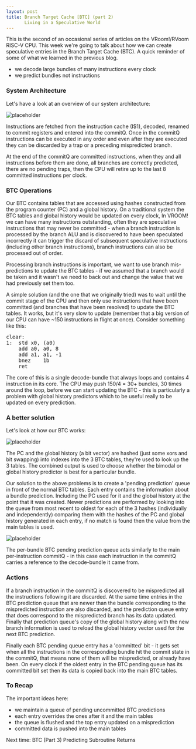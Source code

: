 ```yaml
---
layout: post
title: Branch Target Cache [BTC] (part 2)
       Living in a Speculative World
---
```


This is the second of an occasional series of articles on the VRoom!/RVoom RISC-V 
CPU. This week we're going to talk about how we can create speculative entries 
in the Branch Target Cache (BTC). A quick reminder of some of what we learned in the previous blog.

* we decode large bundles of many instructions every clock
* we predict bundles not instructions


### System Architecture

Let's have a look at an overview of our system architecture:

![placeholder](/talk/assets/overview.svg "System Architecture")

Instructions are fetched from the instruction cache (I$1), decoded, renamed to commit registers and entered
into the commitQ. Once in the commitQ instructions can be executed in any order and even after they are
executed they can be discarded by a trap or a preceding mispredicted branch.

At the end of the commitQ are committed instructions, when they and all instructions before them are done, all
branches are correctly predicted, there are no pending traps, then the CPU will retire up to the last 8 
committed instructions per clock.

### BTC Operations

Our BTC contains tables that are accessed using hashes constructed from the program counter (PC) and a
global history. On a traditional system the BTC tables and global history would be updated on every 
clock, In VROOM! we can have many instructions outstanding, often they are speculative instructions
that may never be committed - when a branch instruction is processed by the branch ALU and is discovered to have been
speculated incorrectly it can trigger
the discard of subsequent speculative instructions (including other branch instructions), branch instructions can
also be processed out of order.

Processing branch instructions is important, we want to use branch mis-predictions to update the BTC tables - if
we assumed that a branch would be taken and it wasn't we need to back out and change the value that we had 
previously set them too.

A simple solution (and the one that we originally tried) was to wait until the commit stage of the CPU
and then only use instructions that have been committed (and branches that have been resolved) to update the BTC tables.
It works, but it's very slow to update (remember that a big version of our CPU can have ~150 instructions in flight at
once). Consider something like this:

<pre>
clear:
1:	std	x0, (a0)
	add	a0, a0, 8
	add	a1, a1, -1
	bnez	1b
	ret
</pre>


The core of this is a single decode-bundle that always loops and contains 4 instruction in its core.
The CPU may push 150/4 = 30+ bundles, 30 times around the loop, before we can start updating the
BTC - this is particularly a problem with global history predictors which to be useful really to be updated 
on every prediction.

### A better solution

Let's look at how our BTC works:

![placeholder](/public/images/btc.svg "Branch Target Cache example")

The PC and the global history (a bit vector) are hashed (just some xors and bit swapping) into indexes into the 3
BTC tables, they're used to look up the 3 tables. The combined output is used to choose whether the bimodal or
global history predictor is best for a particular bundle.

Our solution to the above problems is to create a 'pending prediction' queue in front of the normal BTC tables. Each
entry contains the information about a bundle prediction. Including the PC used for it and the global history at the
point that it was created.
Newer predictions are performed by looking into the queue from
most recent to oldest for each of the 3 hashes (individually and independently) comparing them with the hashes of the
PC and global history generated in each entry, if no match is found then the value from the main tables is used.

![placeholder](/public/images/btc-queue.svg "Branch Target Cache example")

The per-bundle BTC pending prediction queue acts similarly to the main per-instruction commitQ - in this case
each instruction in the commitQ carries a reference to the decode-bundle it came from.

### Actions

If a branch instruction in the commitQ is discovered to be mispredicted
all the instructions following it are discarded. At the same time entries in the BTC
prediction queue that are newer than the bundle corresponding to  the mispredicted instruction are also discarded, and the
prediction queue entry that does correspond to the mispredicted branch has its data updated. Finally that prediction queue's
copy of the global history along with the new branch information is used to reload the global history
vector used for the next BTC prediction.

Finally each BTC pending queue entry has a 'committed' bit - it gets set when all the instructions in the corresponding
bundle hit the commit state in the commitQ, that means none of them will be mispredicted, or already have been.
On every clock if the oldest entry in the BTC pending queue has its committed bit set then its data is copied back into the main BTC tables.

### To Recap
The important ideas here:

* we maintain a queue of pending uncommitted BTC predictions
* each entry overrides the ones after it and the main tables
* the queue is flushed and the top entry updated on a misprediction
* committed data is pushed into the main tables

Next time: BTC (Part 3) Predicting Subroutine Returns
